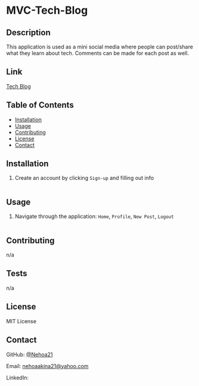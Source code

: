 # MVC-Tech-Blog

## Description

This application is used as a mini social media where people can post/share what they learn about tech. Comments can be made for each post as well.

## Link

[Tech Blog]()

## Table of Contents
  * [Installation](#installation)
  * [Usage](#usage)
  * [Contributing](#contributing)
  * [License](#license)
  * [Contact](#contact)
## Installation

1) Create an account by clicking `Sign-up` and filling out info

![]()

## Usage

1) Navigate through the application: `Home`, `Profile`, `New Post`, `Logout`

![]()

## Contributing

n/a

## Tests

n/a

## License

MIT License

## Contact

GitHub: [@Nehoa21](https://github.com/Nehoa21)

Email: nehoaakina21@yahoo.com

LinkedIn: 
